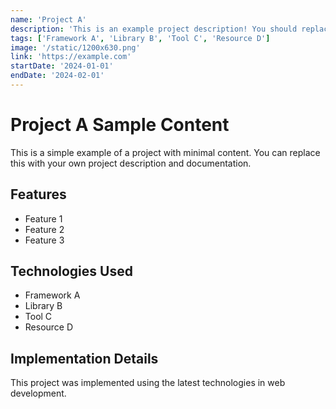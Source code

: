 ```yaml
---
name: 'Project A'
description: 'This is an example project description! You should replace this with a description of your own project.'
tags: ['Framework A', 'Library B', 'Tool C', 'Resource D']
image: '/static/1200x630.png'
link: 'https://example.com'
startDate: '2024-01-01'
endDate: '2024-02-01'
---
```


# Project A Sample Content

This is a simple example of a project with minimal content. You can replace this with your own project description and documentation.

## Features

- Feature 1
- Feature 2
- Feature 3

## Technologies Used

- Framework A
- Library B
- Tool C
- Resource D

## Implementation Details

This project was implemented using the latest technologies in web development.
